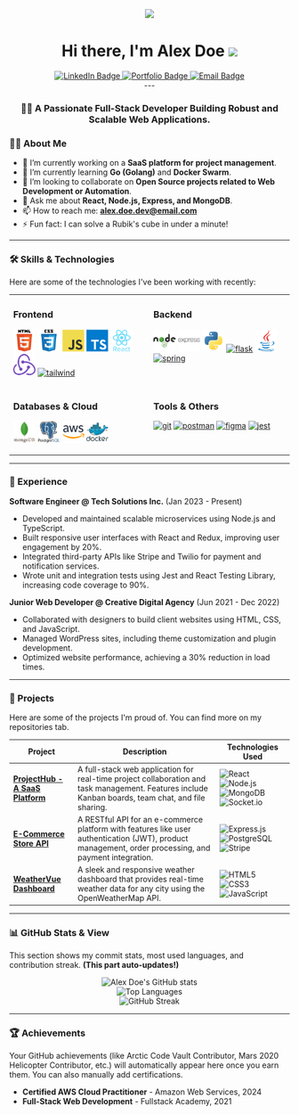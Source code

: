 <div id="header" align="center">
  <img src="https://media.giphy.com/media/M9gbBd9nbDrOTu1Mqx/giphy.gif" width="100"/>
  <h1>
    Hi there, I'm Alex Doe 
    <img src="https://media.giphy.com/media/hvRJCLFzcasrR4ia7z/giphy.gif" width="30px"/>
  </h1>
  <div id="badges">
    <a href="https://www.linkedin.com/in/your-linkedin-username" target="_blank">
      <img src="https://img.shields.io/badge/LinkedIn-blue?style=for-the-badge&logo=linkedin&logoColor=white" alt="LinkedIn Badge"/>
    </a>
    <a href="https://your-portfolio-link.com" target="_blank">
      <img src="https://img.shields.io/badge/Portfolio-black?style=for-the-badge&logo=react&logoColor=white" alt="Portfolio Badge"/>
    </a>
    <a href="mailto:your-email@gmail.com">
      <img src="https://img.shields.io/badge/Email-D14836?style=for-the-badge&logo=gmail&logoColor=white" alt="Email Badge"/>
    </a>
  </div>
  ---
  <h3>
    👨‍💻 A Passionate Full-Stack Developer Building Robust and Scalable Web Applications. 
  </h3>
</div>

### 🙋‍♂️ About Me

- 🔭 I’m currently working on a **SaaS platform for project management**.
- 🌱 I’m currently learning **Go (Golang)** and **Docker Swarm**.
- 👯 I’m looking to collaborate on **Open Source projects related to Web Development or Automation**.
- 💬 Ask me about **React, Node.js, Express, and MongoDB**.
- 📫 How to reach me: **alex.doe.dev@email.com**
- ⚡ Fun fact: I can solve a Rubik's cube in under a minute!

---

### 🛠️ Skills & Technologies

Here are some of the technologies I've been working with recently:

<table>
  <tr>
    <td valign="top" width="50%">
      <h3>Frontend</h3>
      <p align="left">
        <a href="https://www.w3.org/html/" target="_blank" rel="noreferrer"><img src="https://raw.githubusercontent.com/devicons/devicon/master/icons/html5/html5-original-wordmark.svg" alt="html5" width="40" height="40"/></a>
        <a href="https://www.w3schools.com/css/" target="_blank" rel="noreferrer"><img src="https://raw.githubusercontent.com/devicons/devicon/master/icons/css3/css3-original-wordmark.svg" alt="css3" width="40" height="40"/></a>
        <a href="https://developer.mozilla.org/en-US/docs/Web/JavaScript" target="_blank" rel="noreferrer"><img src="https://raw.githubusercontent.com/devicons/devicon/master/icons/javascript/javascript-original.svg" alt="javascript" width="40" height="40"/></a>
        <a href="https://www.typescriptlang.org/" target="_blank" rel="noreferrer"><img src="https://raw.githubusercontent.com/devicons/devicon/master/icons/typescript/typescript-original.svg" alt="typescript" width="40" height="40"/></a>
        <a href="https://reactjs.org/" target="_blank" rel="noreferrer"><img src="https://raw.githubusercontent.com/devicons/devicon/master/icons/react/react-original-wordmark.svg" alt="react" width="40" height="40"/></a>
        <a href="https://redux.js.org" target="_blank" rel="noreferrer"><img src="https://raw.githubusercontent.com/devicons/devicon/master/icons/redux/redux-original.svg" alt="redux" width="40" height="40"/></a>
        <a href="https://tailwindcss.com/" target="_blank" rel="noreferrer"><img src="https://www.vectorlogo.zone/logos/tailwindcss/tailwindcss-icon.svg" alt="tailwind" width="40" height="40"/></a>
      </p>
    </td>
    <td valign="top" width="50%">
      <h3>Backend</h3>
      <p align="left">
        <a href="https://nodejs.org" target="_blank" rel="noreferrer"><img src="https://raw.githubusercontent.com/devicons/devicon/master/icons/nodejs/nodejs-original-wordmark.svg" alt="nodejs" width="40" height="40"/></a>
        <a href="https://expressjs.com" target="_blank" rel="noreferrer"><img src="https://raw.githubusercontent.com/devicons/devicon/master/icons/express/express-original-wordmark.svg" alt="express" width="40" height="40"/></a>
        <a href="https://www.python.org" target="_blank" rel="noreferrer"><img src="https://raw.githubusercontent.com/devicons/devicon/master/icons/python/python-original.svg" alt="python" width="40" height="40"/></a>
        <a href="https://flask.palletsprojects.com/" target="_blank" rel="noreferrer"><img src="https://www.vectorlogo.zone/logos/pocoo_flask/pocoo_flask-icon.svg" alt="flask" width="40" height="40"/></a>
        <a href="https://www.java.com" target="_blank" rel="noreferrer"><img src="https://raw.githubusercontent.com/devicons/devicon/master/icons/java/java-original.svg" alt="java" width="40" height="40"/></a>
        <a href="https://spring.io/" target="_blank" rel="noreferrer"><img src="https://www.vectorlogo.zone/logos/springio/springio-icon.svg" alt="spring" width="40" height="40"/></a>
      </p>
    </td>
  </tr>
  <tr>
    <td valign="top" width="50%">
      <h3>Databases & Cloud</h3>
      <p align="left">
        <a href="https://www.mongodb.com/" target="_blank" rel="noreferrer"><img src="https://raw.githubusercontent.com/devicons/devicon/master/icons/mongodb/mongodb-original-wordmark.svg" alt="mongodb" width="40" height="40"/></a>
        <a href="https://www.postgresql.org" target="_blank" rel="noreferrer"><img src="https://raw.githubusercontent.com/devicons/devicon/master/icons/postgresql/postgresql-original-wordmark.svg" alt="postgresql" width="40" height="40"/></a>
        <a href="https://aws.amazon.com" target="_blank" rel="noreferrer"><img src="https://raw.githubusercontent.com/devicons/devicon/master/icons/amazonwebservices/amazonwebservices-original-wordmark.svg" alt="aws" width="40" height="40"/></a>
        <a href="https://www.docker.com/" target="_blank" rel="noreferrer"><img src="https://raw.githubusercontent.com/devicons/devicon/master/icons/docker/docker-original-wordmark.svg" alt="docker" width="40" height="40"/></a>
      </p>
    </td>
    <td valign="top" width="50%">
      <h3>Tools & Others</h3>
      <p align="left">
        <a href="https://git-scm.com/" target="_blank" rel="noreferrer"><img src="https://www.vectorlogo.zone/logos/git-scm/git-scm-icon.svg" alt="git" width="40" height="40"/></a>
        <a href="https://postman.com" target="_blank" rel="noreferrer"><img src="https://www.vectorlogo.zone/logos/getpostman/getpostman-icon.svg" alt="postman" width="40" height="40"/></a>
        <a href="https://www.figma.com/" target="_blank" rel="noreferrer"><img src="https://www.vectorlogo.zone/logos/figma/figma-icon.svg" alt="figma" width="40" height="40"/></a>
        <a href="https://jestjs.io" target="_blank" rel="noreferrer"><img src="https://www.vectorlogo.zone/logos/jestjsio/jestjsio-icon.svg" alt="jest" width="40" height="40"/></a>
      </p>
    </td>
  </tr>
</table>

---

### 💼 Experience

**Software Engineer @ Tech Solutions Inc.** (Jan 2023 - Present)
- Developed and maintained scalable microservices using Node.js and TypeScript.
- Built responsive user interfaces with React and Redux, improving user engagement by 20%.
- Integrated third-party APIs like Stripe and Twilio for payment and notification services.
- Wrote unit and integration tests using Jest and React Testing Library, increasing code coverage to 90%.

**Junior Web Developer @ Creative Digital Agency** (Jun 2021 - Dec 2022)
- Collaborated with designers to build client websites using HTML, CSS, and JavaScript.
- Managed WordPress sites, including theme customization and plugin development.
- Optimized website performance, achieving a 30% reduction in load times.

---

### 🚀 Projects

Here are some of the projects I'm proud of. You can find more on my repositories tab.

| Project | Description | Technologies Used |
|---------|-------------|-------------------|
| **[ProjectHub - A SaaS Platform](https://github.com/your-github-username/projecthub)** | A full-stack web application for real-time project collaboration and task management. Features include Kanban boards, team chat, and file sharing. | ![React](https://img.shields.io/badge/React-20232A?style=for-the-badge&logo=react&logoColor=61DAFB) ![Node.js](https://img.shields.io/badge/Node.js-339933?style=for-the-badge&logo=nodedotjs&logoColor=white) ![MongoDB](https://img.shields.io/badge/MongoDB-4EA94B?style=for-the-badge&logo=mongodb&logoColor=white) ![Socket.io](https://img.shields.io/badge/Socket.io-010101?&style=for-the-badge&logo=Socket.io&logoColor=white) |
| **[E-Commerce Store API](https://github.com/your-github-username/ecom-api)** | A RESTful API for an e-commerce platform with features like user authentication (JWT), product management, order processing, and payment integration. | ![Express.js](https://img.shields.io/badge/Express.js-000000?style=for-the-badge&logo=express&logoColor=white) ![PostgreSQL](https://img.shields.io/badge/PostgreSQL-316192?style=for-the-badge&logo=postgresql&logoColor=white) ![Stripe](https://img.shields.io/badge/Stripe-626CD9?style=for-the-badge&logo=Stripe&logoColor=white) |
| **[WeatherVue Dashboard](https://github.com/your-github-username/weathervue)** | A sleek and responsive weather dashboard that provides real-time weather data for any city using the OpenWeatherMap API. | ![HTML5](https://img.shields.io/badge/html5-%23E34F26.svg?style=for-the-badge&logo=html5&logoColor=white) ![CSS3](https://img.shields.io/badge/css3-%231572B6.svg?style=for-the-badge&logo=css3&logoColor=white) ![JavaScript](https://img.shields.io/badge/javascript-%23323330.svg?style=for-the-badge&logo=javascript&logoColor=%23F7DF1E) |

---

### 📊 GitHub Stats & View

This section shows my commit stats, most used languages, and contribution streak. **(This part auto-updates!)**

<div align="center">
  <img src="https://github-readme-stats.vercel.app/api?username=your-github-username&show_icons=true&theme=radical&include_all_commits=true&count_private=true" alt="Alex Doe's GitHub stats" />
  <br/>
  <img src="https://github-readme-stats.vercel.app/api/top-langs/?username=your-github-username&layout=compact&langs_count=8&theme=radical" alt="Top Languages" />
  <br/>
  <img src="https://github-readme-streak-stats.herokuapp.com/?user=your-github-username&theme=radical" alt="GitHub Streak" />
</div>

---

### 🏆 Achievements

Your GitHub achievements (like Arctic Code Vault Contributor, Mars 2020 Helicopter Contributor, etc.) will automatically appear here once you earn them. You can also manually add certifications.

- **Certified AWS Cloud Practitioner** - Amazon Web Services, 2024
- **Full-Stack Web Development** - Fullstack Academy, 2021
